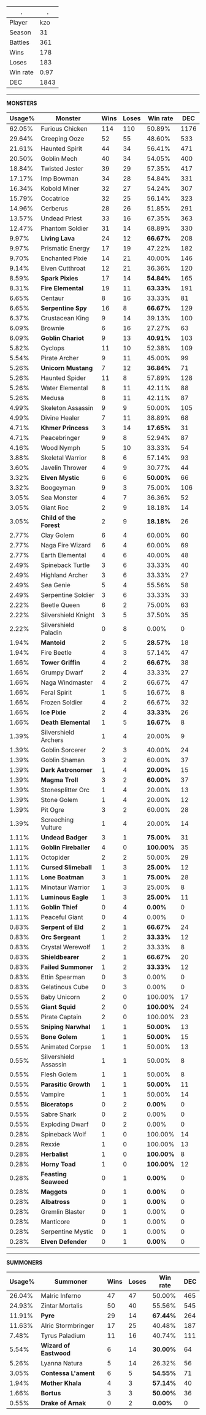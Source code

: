 .|.
|-|-
Player|kzo
Season|31
Battles|361
Wins|178
Loses|183
Win rate|0.97
DEC|1843

---
**MONSTERS**

Usage%|Monster|Wins|Loses|Win rate|DEC|
-|-|-|-|-|-|
62.05%|Furious Chicken|114|110|50.89%|1176|
29.64%|Creeping Ooze|52|55|48.60%|533|
21.61%|Haunted Spirit|44|34|56.41%|471|
20.50%|Goblin Mech|40|34|54.05%|400|
18.84%|Twisted Jester|39|29|57.35%|417|
17.17%|Imp Bowman|34|28|54.84%|331|
16.34%|Kobold Miner|32|27|54.24%|307|
15.79%|Cocatrice|32|25|56.14%|323|
14.96%|Cerberus|28|26|51.85%|291|
13.57%|Undead Priest|33|16|67.35%|363|
12.47%|Phantom Soldier|31|14|68.89%|330|
9.97%|**Living Lava**|24|12|**66.67%**|208|
9.97%|Prismatic Energy|17|19|47.22%|182|
9.70%|Enchanted Pixie|14|21|40.00%|146|
9.14%|Elven Cutthroat|12|21|36.36%|120|
8.59%|**Spark Pixies**|17|14|**54.84%**|165|
8.31%|**Fire Elemental**|19|11|**63.33%**|191|
6.65%|Centaur|8|16|33.33%|81|
6.65%|**Serpentine Spy**|16|8|**66.67%**|129|
6.37%|Crustacean King|9|14|39.13%|100|
6.09%|Brownie|6|16|27.27%|63|
6.09%|**Goblin Chariot**|9|13|**40.91%**|103|
5.82%|Cyclops|11|10|52.38%|109|
5.54%|Pirate Archer|9|11|45.00%|99|
5.26%|**Unicorn Mustang**|7|12|**36.84%**|71|
5.26%|Haunted Spider|11|8|57.89%|128|
5.26%|Water Elemental|8|11|42.11%|88|
5.26%|Medusa|8|11|42.11%|87|
4.99%|Skeleton Assassin|9|9|50.00%|105|
4.99%|Divine Healer|7|11|38.89%|68|
4.71%|**Khmer Princess**|3|14|**17.65%**|31|
4.71%|Peacebringer|9|8|52.94%|87|
4.16%|Wood Nymph|5|10|33.33%|54|
3.88%|Skeletal Warrior|8|6|57.14%|93|
3.60%|Javelin Thrower|4|9|30.77%|44|
3.32%|**Elven Mystic**|6|6|**50.00%**|66|
3.32%|Boogeyman|9|3|75.00%|106|
3.05%|Sea Monster|4|7|36.36%|52|
3.05%|Giant Roc|2|9|18.18%|14|
3.05%|**Child of the Forest**|2|9|**18.18%**|26|
2.77%|Clay Golem|6|4|60.00%|60|
2.77%|Naga Fire Wizard|6|4|60.00%|69|
2.77%|Earth Elemental|4|6|40.00%|48|
2.49%|Spineback Turtle|3|6|33.33%|40|
2.49%|Highland Archer|3|6|33.33%|27|
2.49%|Sea Genie|5|4|55.56%|58|
2.49%|Serpentine Soldier|3|6|33.33%|33|
2.22%|Beetle Queen|6|2|75.00%|63|
2.22%|Silvershield Knight|3|5|37.50%|35|
2.22%|Silvershield Paladin|0|8|0.00%|0|
1.94%|**Mantoid**|2|5|**28.57%**|18|
1.94%|Fire Beetle|4|3|57.14%|47|
1.66%|**Tower Griffin**|4|2|**66.67%**|38|
1.66%|Grumpy Dwarf|2|4|33.33%|27|
1.66%|Naga Windmaster|4|2|66.67%|47|
1.66%|Feral Spirit|1|5|16.67%|8|
1.66%|Frozen Soldier|4|2|66.67%|32|
1.66%|**Ice Pixie**|2|4|**33.33%**|26|
1.66%|**Death Elemental**|1|5|**16.67%**|8|
1.39%|Silvershield Archers|1|4|20.00%|9|
1.39%|Goblin Sorcerer|2|3|40.00%|24|
1.39%|Goblin Shaman|3|2|60.00%|37|
1.39%|**Dark Astronomer**|1|4|**20.00%**|15|
1.39%|**Magma Troll**|3|2|**60.00%**|37|
1.39%|Stonesplitter Orc|1|4|20.00%|13|
1.39%|Stone Golem|1|4|20.00%|12|
1.39%|Pit Ogre|3|2|60.00%|28|
1.39%|Screeching Vulture|1|4|20.00%|14|
1.11%|**Undead Badger**|3|1|**75.00%**|31|
1.11%|**Goblin Fireballer**|4|0|**100.00%**|35|
1.11%|Octopider|2|2|50.00%|29|
1.11%|**Cursed Slimeball**|1|3|**25.00%**|12|
1.11%|**Lone Boatman**|3|1|**75.00%**|28|
1.11%|Minotaur Warrior|1|3|25.00%|8|
1.11%|**Luminous Eagle**|1|3|**25.00%**|11|
1.11%|**Goblin Thief**|0|4|**0.00%**|0|
1.11%|Peaceful Giant|0|4|0.00%|0|
0.83%|**Serpent of Eld**|2|1|**66.67%**|24|
0.83%|**Orc Sergeant**|1|2|**33.33%**|12|
0.83%|Crystal Werewolf|1|2|33.33%|8|
0.83%|**Shieldbearer**|2|1|**66.67%**|20|
0.83%|**Failed Summoner**|1|2|**33.33%**|12|
0.83%|Ettin Spearman|0|3|0.00%|0|
0.83%|Gelatinous Cube|0|3|0.00%|0|
0.55%|Baby Unicorn|2|0|100.00%|17|
0.55%|**Giant Squid**|2|0|**100.00%**|24|
0.55%|Pirate Captain|2|0|100.00%|23|
0.55%|**Sniping Narwhal**|1|1|**50.00%**|13|
0.55%|**Bone Golem**|1|1|**50.00%**|15|
0.55%|Animated Corpse|1|1|50.00%|13|
0.55%|Silvershield Assassin|1|1|50.00%|8|
0.55%|Flesh Golem|1|1|50.00%|8|
0.55%|**Parasitic Growth**|1|1|**50.00%**|11|
0.55%|Vampire|1|1|50.00%|14|
0.55%|**Biceratops**|0|2|**0.00%**|0|
0.55%|Sabre Shark|0|2|0.00%|0|
0.55%|Exploding Dwarf|0|2|0.00%|0|
0.28%|Spineback Wolf|1|0|100.00%|14|
0.28%|Rexxie|1|0|100.00%|13|
0.28%|**Herbalist**|1|0|**100.00%**|8|
0.28%|**Horny Toad**|1|0|**100.00%**|12|
0.28%|**Feasting Seaweed**|0|1|**0.00%**|0|
0.28%|**Maggots**|0|1|**0.00%**|0|
0.28%|**Albatross**|0|1|**0.00%**|0|
0.28%|Gremlin Blaster|0|1|0.00%|0|
0.28%|Manticore|0|1|0.00%|0|
0.28%|Serpentine Mystic|0|1|0.00%|0|
0.28%|**Elven Defender**|0|1|**0.00%**|0|

---
**SUMMONERS**

Usage%|Summoner|Wins|Loses|Win rate|DEC|
-|-|-|-|-|-|
26.04%|Malric Inferno|47|47|50.00%|465|
24.93%|Zintar Mortalis|50|40|55.56%|545|
11.91%|**Pyre**|29|14|**67.44%**|264|
11.63%|Alric Stormbringer|17|25|40.48%|187|
7.48%|Tyrus Paladium|11|16|40.74%|111|
5.54%|**Wizard of Eastwood**|6|14|**30.00%**|64|
5.26%|Lyanna Natura|5|14|26.32%|56|
3.05%|**Contessa L'ament**|6|5|**54.55%**|71|
1.94%|**Mother Khala**|4|3|**57.14%**|40|
1.66%|**Bortus**|3|3|**50.00%**|36|
0.55%|**Drake of Arnak**|0|2|**0.00%**|0|
